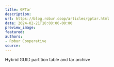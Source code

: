 ```yaml
---
title: GPTar
description:
url: https://blog.robur.coop/articles/gptar.html
date: 2024-02-21T10:00:00-00:00
preview_image:
featured:
authors:
- Robur Cooperative
source:
---
```


Hybrid GUID partition table and tar archive
